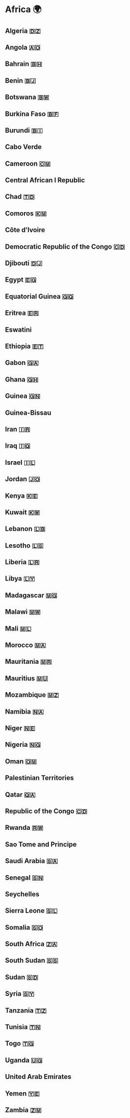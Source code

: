 # Africa 🌍 
## Algeria 🇩🇿 
## Angola 🇦🇴 
## Bahrain 🇧🇭 
## Benin 🇧🇯 
## Botswana 🇧🇼 
## Burkina Faso 🇧🇫 
## Burundi 🇧🇮 
## Cabo Verde 
## Cameroon 🇨🇲 
## Central African l Republic
## Chad 🇹🇩 
## Comoros 🇰🇲 
## Côte d’Ivoire
## Democratic Republic of the Congo 🇨🇩 
## Djibouti 🇩🇯 
## Egypt 🇪🇬 
## Equatorial Guinea 🇬🇶 
## Eritrea 🇪🇷 
## Eswatini
## Ethiopia 🇪🇹 
## Gabon 🇬🇦 
## Ghana 🇬🇭 
## Guinea 🇬🇳 
## Guinea-Bissau
## Iran 🇮🇷 
## Iraq 🇮🇶 
## Israel 🇮🇱 
## Jordan 🇯🇴 
## Kenya 🇰🇪 
## Kuwait 🇰🇼 
## Lebanon 🇱🇧 
## Lesotho 🇱🇸
## Liberia 🇱🇷 
## Libya 🇱🇾 
## Madagascar 🇲🇬 
## Malawi 🇲🇼 
## Mali 🇲🇱 
## Morocco 🇲🇦 
## Mauritania 🇲🇷 
## Mauritius 🇲🇺 
## Mozambique 🇲🇿 
## Namibia 🇳🇦 
## Niger 🇳🇪 
## Nigeria 🇳🇬 
## Oman 🇴🇲 
## Palestinian Territories
## Qatar 🇶🇦 
## Republic of the Congo 🇨🇩 
## Rwanda 🇷🇼 
## Sao Tome and Principe
## Saudi Arabia 🇸🇦 
## Senegal 🇸🇳 
## Seychelles
## Sierra Leone 🇸🇱 
## Somalia 🇸🇴 
## South Africa 🇿🇦 
## South Sudan 🇸🇸 
## Sudan 🇸🇩 
## Syria 🇸🇾 
## Tanzania 🇹🇿 
## Tunisia 🇹🇳 
## Togo 🇹🇬 
## Uganda 🇺🇬 
## United Arab Emirates
## Yemen 🇾🇪
## Zambia 🇿🇲
